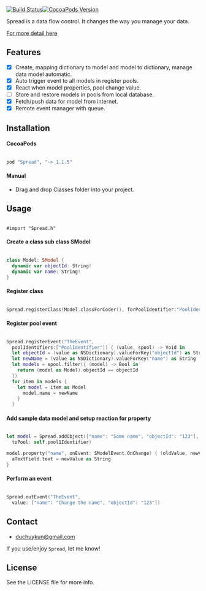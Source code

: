 [![Build Status](https://travis-ci.org/huyphams/Spread.svg)](https://travis-ci.org/huyphams/Spread)[![CocoaPods Version](https://cocoapod-badges.herokuapp.com/v/Spread/badge.png)](http://cocoapods.org/?q=spread)


Spread is a data flow control. It changes the way you manage your data.

[For more detail here](http://huypham.me/su-dung-spread-quan-li-data-flow-cho-ung-dung-ios)


## Features

- [x] Create, mapping dictionary to model and model to dictionary, manage data model automatic.
- [x] Auto trigger event to all models in register pools.
- [x] React when model properties, pool change value.
- [ ] Store and restore models in pools from local database.
- [x] Fetch/push data for model from internet.
- [x] Remote event manager with queue.

## Installation

#### CocoaPods

```ruby

pod "Spread", "~> 1.1.5"

```

#### Manual

 - Drag and drop Classes folder into your project.

## Usage

```objc

#import "Spread.h"

```

#### Create a class sub class SModel

```swift

class Model: SModel {
  dynamic var objectId: String!
  dynamic var name: String!
}

```
#### Register class

```swift

Spread.registerClass(Model.classForCoder(), forPoolIdentifier:"PoolIdentifier")

```

#### Register pool event

```swift

Spread.registerEvent("TheEvent",
  poolIdentifiers:["PoolIdentifier"]) { (value, spool) -> Void in
  let objectId = (value as NSDictionary).valueForKey("objectId") as String
  let newName = (value as NSDictionary).valueForKey("name") as String
  let models = spool.filter({ (model) -> Bool in
    return (model as Model).objectId == objectId
  })
  for item in models {
    let model = item as Model
      model.name = newName
    }
  }

```

#### Add sample data model and setup reaction for property

```swift

let model = Spread.addObject(["name": "Some name", "objectId": "123"],
  toPool: self.pool1Identifier)

model.property("name", onEvent: SModelEvent.OnChange) { (oldValue, newValue) -> Void in
  aTextField.text = newValue as String
}

```

#### Perform an event

```swift

Spread.outEvent("TheEvent",
  value: ["name": "Change the name", "objectId": "123"])

```

## Contact

- [duchuykun@gmail.com](http://facebook.com/huyphams)

If you use/enjoy `Spread`, let me know!

## License

See the LICENSE file for more info.

